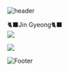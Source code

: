 ![header](https://capsule-render.vercel.app/api?type=Waving&color=83B1C9&height=300&section=header&text=Hi,&nbsp;There!&fontSize=50&fontColor=ffffff)

🐈‍⬛Jin Gyeong🐈‍⬛ <br>
<img src="https://img.shields.io/badge/GitHub-FFCA28?style=flat-square&logo=GitHub&logoColor=#181717"/> <br>

<img src="http://mazandi.herokuapp.com/api?handle={jg980404}&theme=warm"/> <br>

![Footer](https://capsule-render.vercel.app/api?type=waving&color=83B1C9&height=200&section=footer)

